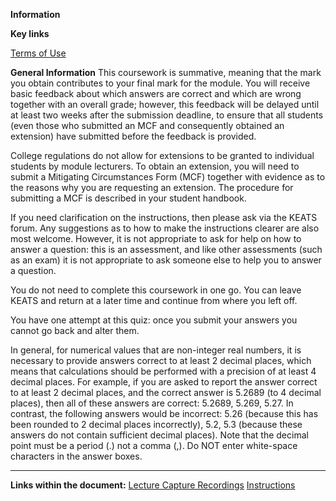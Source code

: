 **Information**

**Key links**

[Terms of Use](http://www.kcl.ac.uk/terms/index.aspx)

**General Information**
This coursework is summative, meaning that the mark you obtain contributes to your final mark for the module. You will receive basic feedback about which answers are correct and which are wrong together with an overall grade; however, this feedback will be delayed until at least two weeks after the submission deadline, to ensure that all students (even those who submitted an MCF and consequently obtained an extension) have submitted before the feedback is provided.

College regulations do not allow for extensions to be granted to individual students by module lecturers. To obtain an extension, you will need to submit a Mitigating Circumstances Form (MCF) together with evidence as to the reasons why you are requesting an extension. The procedure for submitting a MCF is described in your student handbook.

If you need clarification on the instructions, then please ask via the KEATS forum. Any suggestions as to how to make the instructions clearer are also most welcome. However, it is not appropriate to ask for help on how to answer a question: this is an assessment, and like other assessments (such as an exam) it is not appropriate to ask someone else to help you to answer a question.

You do not need to complete this coursework in one go. You can leave KEATS and return at a later time and continue from where you left off.

You have one attempt at this quiz: once you submit your answers you cannot go back and alter them.

In general, for numerical values that are non-integer real numbers, it is necessary to provide answers correct to at least 2 decimal places, which means that calculations should be performed with a precision of at least 4 decimal places. For example, if you are asked to report the answer correct to at least 2 decimal places, and the correct answer is 5.2689 (to 4 decimal places), then all of these answers are correct: 5.2689, 5.269, 5.27. In contrast, the following answers would be incorrect: 5.26 (because this has been rounded to 2 decimal places incorrectly), 5.2, 5.3 (because these answers do not contain sufficient decimal places). Note that the decimal point must be a period (.) not a comma (,). Do NOT enter white-space characters in the answer boxes.

---

**Links within the document:**
[Lecture Capture Recordings](https://keats.kcl.ac.uk/mod/lti/view.php?id=8054104&forceview=1)
[Instructions](https://keats.kcl.ac.uk/mod/resource/view.php?id=8054122&forceview=1)

